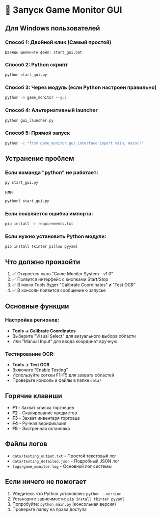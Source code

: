# 🚀 Запуск Game Monitor GUI

## Для Windows пользователей

### Способ 1: Двойной клик (Самый простой)
```
Дважды щелкните файл: start_gui.bat
```

### Способ 2: Python скрипт
```cmd
python start_gui.py
```

### Способ 3: Через модуль (если Python настроен правильно)
```cmd
python -m game_monitor --gui
```

### Способ 4: Альтернативный launcher
```cmd  
python gui_launcher.py
```

### Способ 5: Прямой запуск
```cmd
python -c "from game_monitor.gui_interface import main; main()"
```

## Устранение проблем

### Если команда "python" не работает:
```cmd
py start_gui.py
```
или
```cmd
python3 start_gui.py
```

### Если появляется ошибка импорта:
```cmd
pip install -r requirements.txt
```

### Если нужно установить Python модули:
```cmd
pip install tkinter pillow pyyaml
```

## Что должно произойти

1. ✅ Откроется окно "Game Monitor System - v1.0"
2. ✅ Появится интерфейс с кнопками Start/Stop
3. ✅ В меню Tools будет "Calibrate Coordinates" и "Test OCR"
4. ✅ В консоли появится сообщение о запуске

## Основные функции

### Настройка регионов:
- **Tools → Calibrate Coordinates**
- Выберите "Visual Select" для визуального выбора области
- Или "Manual Input" для ввода координат вручную

### Тестирование OCR:
- **Tools → Test OCR** 
- Включите "Enable Testing"
- Используйте хоткеи F1-F5 для захвата областей
- Проверьте консоль и файлы в папке `data/`

## Горячие клавиши

- **F1** - Захват списка торговцев
- **F2** - Сканирование предметов
- **F3** - Захват инвентаря торговца
- **F4** - Ручная верификация
- **F5** - Экстренная остановка

## Файлы логов

- `data/testing_output.txt` - Простой текстовый лог
- `data/testing_detailed.json` - Подробный JSON лог
- `logs/game_monitor.log` - Основной лог системы

## Если ничего не помогает

1. Убедитесь что Python установлен: `python --version`
2. Установите зависимости: `pip install tkinter pyyaml`
3. Попробуйте: `python main.py` (консольная версия)
4. Проверьте папку на права доступа